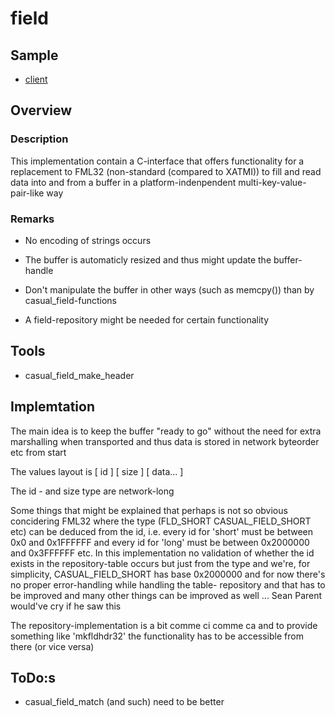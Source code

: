 # field

## Sample

- [client](./../sample/client/source/field.c)

## Overview

### Description

This implementation contain a C-interface that offers functionality for a replacement to FML32 (non-standard (compared to XATMI)) to fill and read data into and from a buffer in a platform-indenpendent multi-key-value-pair-like way

### Remarks

- No encoding of strings occurs

- The buffer is automaticly resized and thus might update the buffer-handle

- Don't manipulate the buffer in other ways (such as memcpy()) than by casual\_field-functions 

- A field-repository might be needed for certain functionality

## Tools

- casual\_field\_make\_header

## Implemtation

The main idea is to keep the buffer "ready to go" without the need for extra marshalling when transported and thus data is stored in network byteorder etc from start

The values layout is [ id ] [ size ] [ data... ]

The id - and size type are network-long

Some things that might be explained that perhaps is not so obvious concidering FML32 where the type (FLD\_SHORT CASUAL\_FIELD\_SHORT etc) can be deduced from the id, i.e. every id for 'short' must be between 0x0 and 0x1FFFFFF and every id for 'long' must be between 0x2000000 and 0x3FFFFFF etc. In this implementation no validation of whether the id exists in the repository-table occurs but just from the type and we're, for simplicity, CASUAL\_FIELD\_SHORT has base 0x2000000 and for now there's no proper error-handling while handling the table-
repository and that has to be improved and many other things can be improved as well ... Sean Parent would've cry if he saw this

The repository-implementation is a bit comme ci comme ca and to provide something like 'mkfldhdr32' the functionality has to be accessible from there (or vice versa)

## ToDo:s

- casual\_field\_match (and such) need to be better

